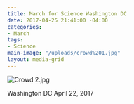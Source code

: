 ```yaml
---
title: March for Science Washington DC
date: 2017-04-25 21:41:00 -04:00
categories:
- March
tags:
- Science
main-image: "/uploads/crowd%201.jpg"
layout: media-grid
---
```


![Crowd 2.jpg](/uploads/Crowd%202.jpg)

Washington DC April 22, 2017